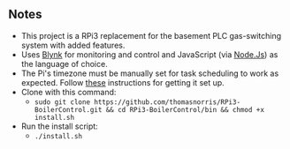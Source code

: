 ## Notes
- This project is a RPi3 replacement for the basement PLC gas-switching system with added features. 
- Uses [Blynk](http://www.blynk.cc/) for monitoring and control and JavaScript (via [Node.Js](https://nodejs.org/en/)) as the language of choice.
- The Pi's timezone must be manually set for task scheduling to work as expected. Follow [these](https://victorhurdugaci.com/raspberry-pi-sync-date-and-time) instructions for getting it set up.
- Clone with this command:
  - `sudo git clone https://github.com/thomasnorris/RPi3-BoilerControl.git && cd RPi3-BoilerControl/bin && chmod +x install.sh`
- Run the install script:
  - `./install.sh`
